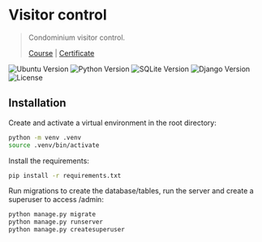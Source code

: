 # Visitor control
> Condominium visitor control.
>
> [Course](https://www.udemy.com/course/djangoframeworknapratica) | [Certificate](https://ude.my/UC-f56f9e40-d3ac-41af-9443-154d733241e4)

![Ubuntu Version](https://img.shields.io/badge/ubuntu-20.04-blue)
![Python Version](https://img.shields.io/badge/python-3.8.10-blue)
![SQLite Version](https://img.shields.io/badge/sqlite-3.x-blue)
![Django Version](https://img.shields.io/badge/django-3.2.10-blue)
![License](https://img.shields.io/badge/license-MIT-green)

## Installation

Create and activate a virtual environment in the root directory:

```sh  
python -m venv .venv
source .venv/bin/activate
```

Install the requirements:

```sh  
pip install -r requirements.txt
```

Run migrations to create the database/tables, run the server and create a superuser to access /admin: 

```sh  
python manage.py migrate
python manage.py runserver
python manage.py createsuperuser
```